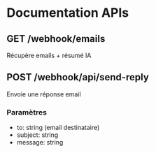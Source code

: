 # Documentation APIs

## GET /webhook/emails
Récupère emails + résumé IA

## POST /webhook/api/send-reply
Envoie une réponse email

### Paramètres
- to: string (email destinataire)
- subject: string
- message: string